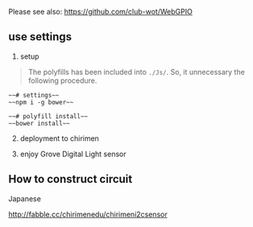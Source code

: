Please see also: https://github.com/club-wot/WebGPIO

## use settings

 1. setup

> The polyfills has been included into `./Js/`.
> So, it unnecessary the following procedure.

```
~~# settings~~
~~npm i -g bower~~

~~# polyfill install~~
~~bower install~~

```

 2. deployment to chirimen

 3. enjoy Grove Digital Light sensor 

## How to construct circuit

Japanese

http://fabble.cc/chirimenedu/chirimeni2csensor
